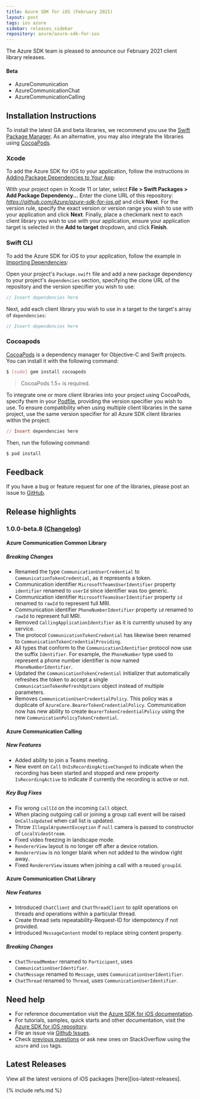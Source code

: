 ```yaml
---
title: Azure SDK for iOS (February 2021)
layout: post
tags: ios azure
sidebar: releases_sidebar
repository: azure/azure-sdk-for-ios
---
```


The Azure SDK team is pleased to announce our February 2021 client library releases.

#### Beta

- AzureCommunication
- AzureCommunicationChat
- AzureCommunicationCalling

## Installation Instructions

To install the latest GA and beta libraries, we recommend you use the [Swift Package Manager](https://swift.org/package-manager/). As an alternative, you may also integrate the libraries using [CocoaPods](https://cocoapods.org/).

### Xcode

To add the Azure SDK for iOS to your application, follow the instructions in [Adding Package Dependencies to Your App](https://developer.apple.com/documentation/xcode/adding_package_dependencies_to_your_app):

With your project open in Xcode 11 or later, select **File > Swift Packages > Add Package Dependency...** Enter the clone URL of this repository: *https://github.com/Azure/azure-sdk-for-ios.git* and click **Next**. For the version rule, specify the exact version or version range you wish to use with your application and click **Next**. Finally, place a checkmark next to each client library you wish to use with your application, ensure your application target is selected in the **Add to target** dropdown, and click **Finish**.

### Swift CLI

To add the Azure SDK for iOS to your application, follow the example in [Importing Dependencies](https://swift.org/package-manager/#importing-dependencies):

Open your project's `Package.swift` file and add a new package dependency to your project's `dependencies` section, specifying the clone URL of the repository and the version specifier you wish to use:

```swift
// Insert dependencies here
```

Next, add each client library you wish to use in a target to the target's array of `dependencies`:

```swift
// Insert dependencies here
```

### Cocoapods

[CocoaPods](https://cocoapods.org/) is a dependency manager for Objective-C and Swift projects. You can install it with the following command:

```bash
$ [sudo] gem install cocoapods
```

> CocoaPods 1.5+ is required.

To integrate one or more client libraries into your project using CocoaPods, specify them in your [Podfile](https://guides.cocoapods.org/using/the-podfile.html), providing the version specifier you wish to use. To ensure compatibility when using multiple client libraries in the same project, use the same version specifier for all Azure SDK client libraries within the project:

```ruby
// Insert dependencies here
```

Then, run the following command:

```bash
$ pod install
```

## Feedback

If you have a bug or feature request for one of the libraries, please post an issue to [GitHub](https://github.com/azure/azure-sdk-for-ios/issues).

## Release highlights

### 1.0.0-beta.8 ([Changelog](https://github.com/Azure/azure-sdk-for-ios/blob/master/CHANGELOG.md#100-beta8-2021-02-09))
#### Azure Communication Common Library

##### Breaking Changes
 - Renamed the type `CommunicationUserCredential` to `CommunicationTokenCredential`, as it represents a token.
 - Communication identifier `MicrosoftTeamsUserIdentifier` property `identifier` renamed to `userId` since identifier was too generic.
 - Communication identifier `MicrosoftTeamsUserIdentifier` property `id` renamed to `rawId` to represent full MRI.
 - Communication identifier `PhoneNumberIdentifier` property `id` renamed to `rawId` to represent full MRI.
 - Removed `CallingApplicationIdentifier` as it is currently unused by any service.
 - The protocol `CommunicationTokenCredential` has likewise been renamed to `CommunicationTokenCredentialProviding`.
 - All types that conform to the `CommunicationIdentifier` protocol now use the suffix `Identifier`. For example, the `PhoneNumber` type used to represent a phone number identifier is now named `PhoneNumberIdentifier`.
 - Updated the `CommunicationTokenCredential` initializer that automatically refreshes the token to accept a single
    `CommunicationTokenRefreshOptions` object instead of multiple parameters.
- Removes `CommunicationUserCredentialPolicy`. This policy was a duplicate of `AzureCore.BearerTokenCredentialPolicy`. Communication now has new ability to create `BearerTokenCredentialPolicy` using the new `CommunicationPolicyTokenCredential`. 

#### Azure Communication Calling

##### New Features
 - Added ability to join a Teams meeting.
 - New event on `Call` `OnIsRecordingActiveChanged` to indicate when the recording has been started and stopped and new property `IsRecordingActive` to indicate if currently the recording is active or not.

##### Key Bug Fixes
 - Fix wrong `callId` on the incoming `Call` object.
 - When placing outgoing call or joining a group call event will be raised `OnCallsUpdated` when call list is updated.
 - Throw `IllegalArgumentException` if `null` camera is passed to constructor of `LocalVideoStream`.
 - Fixed video freezing in landscape mode.
 - `RendererView` layout is no longer off after a device rotation.
 - `RendererView` is no longer blank when not added to the window right away.
 - Fixed `RendererView` issues when joining a call with a reused `groupId`.

#### Azure Communication Chat Library

##### New Features
 - Introduced `ChatClient` and `ChatThreadClient` to split operations on threads and operations within a particular thread.
 - Create thread sets repeatability-Request-ID for idempotency if not provided.
 - Introduced `MessageContent` model to replace string content property.

##### Breaking Changes
 - `ChatThreadMember` renamed to `Participant`, uses `CommunicationUserIdentifier`.
 - `ChatMessage` renamed to `Message`, uses `CommunicationUserIdentifier`.
 - `ChatThread` renamed to `Thread`, uses `CommunicationUserIdentifier`.

## Need help

- For reference documentation visit the [Azure SDK for iOS documentation](https://azure.github.io/azure-sdk-for-ios/).
- For tutorials, samples, quick starts and other documentation, visit the [Azure SDK for iOS repository](https://github.com/azure/azure-sdk-for-ios/).
- File an issue via [Github Issues](https://github.com/Azure/azure-sdk-for-ios/issues/new/choose).
- Check [previous questions](https://stackoverflow.com/questions/tagged/azure+ios) or ask new ones on
 StackOverflow using the `azure` and `ios` tags.

## Latest Releases

View all the latest versions of iOS packages [here][ios-latest-releases].

{% include refs.md %}
